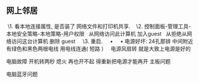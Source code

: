 ## 网上邻居
 \1. 看本地连接属性, 是否装了 网络文件和打印机共享.
 
 \2. 控制面板-管理工具-本地安全策略-本地策略-用户权限
  从网络访问此计算机 加入guest
  从拒绝从网络访问这台计算机 删除 guest
  
 \3. 重启.
 
 
•  
 
• 电源好坏:
24孔那排 中间附近 有绿色和黑色两根电线
用电线连通( 短路 )     电源风扇转 就是大致上电源是好的

电脑故障
开机转两秒 熄火    再也开不起 得重新把电源才能再开       主板问题



电脑蓝牙问题
